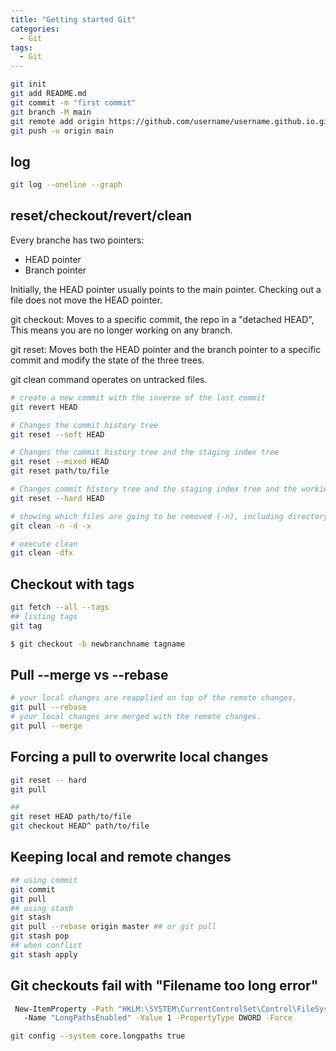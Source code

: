 ```yaml
---
title: "Getting started Git"
categories:
  - Git
tags:
  - Git
---
```


```sh
git init
git add README.md
git commit -m "first commit"
git branch -M main
git remote add origin https://github.com/username/username.github.io.git
git push -u origin main
```

## log

```sh
git log --oneline --graph
```

## reset/checkout/revert/clean

Every branche has two pointers:

- HEAD pointer
- Branch pointer

Initially, the HEAD pointer usually points to the main pointer.
Checking out a file does not move the HEAD pointer.

git checkout: Moves to a specific commit, the repo in a "detached HEAD", This means you are no longer working on any branch.

git reset: Moves both the HEAD pointer and the branch pointer to a specific commit and modify the state of the three trees.

git clean command operates on untracked files.

```sh
# create a new commit with the inverse of the last commit
git revert HEAD

# Changes the commit history tree
git reset --soft HEAD

# Changes the commit history tree and the staging index tree
git reset --mixed HEAD
git reset path/to/file

# Changes commit history tree and the staging index tree and the working directory tree
git reset --hard HEAD

# showing which files are going to be removed (-n), including directory (-d), including ignorid file (-x)
git clean -n -d -x

# execute clean
git clean -dfx
```

## Checkout with tags

```sh
git fetch --all --tags
## listing tags
git tag

$ git checkout -b newbranchname tagname
```

## Pull --merge vs --rebase

```sh
# your local changes are reapplied on top of the remote changes.
git pull --rebase
# your local changes are merged with the remote changes.
git pull --merge
```

## Forcing a pull to overwrite local changes

```sh
git reset -- hard
git pull

##
git reset HEAD path/to/file
git checkout HEAD^ path/to/file
```

## Keeping local and remote changes

```sh
## using commit
git commit
git pull
## using stash
git stash
git pull --rebase origin master ## or git pull
git stash pop
## when conflict
git stash apply
```

## Git checkouts fail with "Filename too long error"

```sh
 New-ItemProperty -Path "HKLM:\SYSTEM\CurrentControlSet\Control\FileSystem"`
   -Name "LongPathsEnabled" -Value 1 -PropertyType DWORD -Force

git config --system core.longpaths true
```
